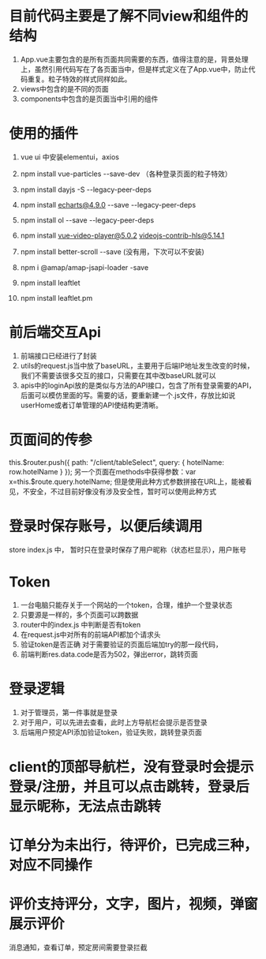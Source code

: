 # 目前代码主要是了解不同view和组件的结构
1. App.vue主要包含的是所有页面共同需要的东西，值得注意的是，背景处理上，虽然引用代码写在了各页面当中，但是样式定义在了App.vue中，防止代码重复。粒子特效的样式同样如此。
2. views中包含的是不同的页面
3. components中包含的是页面当中引用的组件

# 使用的插件
1. vue ui 中安装elementui，axios
2. npm install vue-particles --save-dev （各种登录页面的粒子特效）
3. npm install dayjs -S --legacy-peer-deps
4. npm install echarts@4.9.0 --save --legacy-peer-deps
5. npm install ol --save --legacy-peer-deps
6. npm install vue-video-player@5.0.2 videojs-contrib-hls@5.14.1
7. npm install better-scroll --save  (没有用，下次可以不安装)

8. npm i @amap/amap-jsapi-loader -save
9. npm install leaftlet
10. npm install leaftlet.pm

# 前后端交互Api
1. 前端接口已经进行了封装
2. utils的request.js当中放了baseURL，主要用于后端IP地址发生改变的时候，我们不需要该很多交互的接口，只需要在其中改baseURL就可以
3. apis中的loginApi放的是类似与方法的API接口，包含了所有登录需要的API，后面可以模仿里面的写。需要的话，要重新建一个.js文件，存放比如说userHome或者订单管理的API使结构更清晰。


# 页面间的传参
this.$router.push({ path: "/client/tableSelect", query: { hotelName: row.hotelName } });
另一个页面在methods中获得参数：var x=this.$route.query.hotelName;
但是使用此种方式参数拼接在URL上，能被看见，不安全，不过目前好像没有涉及安全性，暂时可以使用此种方式

# 登录时保存账号，以便后续调用 
store index.js 中， 暂时只在登录时保存了用户昵称（状态栏显示），用户账号

# Token
1. 一台电脑只能存关于一个网站的一个token，合理，维护一个登录状态
2. 只要源是一样的，多个页面可以跨数据
3. router中的index.js 中判断是否有token
4. 在request.js中对所有的前端API都加个请求头
5. 验证token是否正确 对于需要验证的页面后端加try的那一段代码，
5. 前端判断res.data.code是否为502，弹出error，跳转页面

# 登录逻辑
1. 对于管理员，第一件事就是登录
2. 对于用户，可以先进去查看，此时上方导航栏会提示是否登录
3. 后端用户预定API添加验证token，验证失败，跳转登录页面

# client的顶部导航栏，没有登录时会提示登录/注册，并且可以点击跳转，登录后显示昵称，无法点击跳转
# 订单分为未出行，待评价，已完成三种，对应不同操作
# 评价支持评分，文字，图片，视频，弹窗展示评价

消息通知，查看订单，预定房间需要登录拦截

